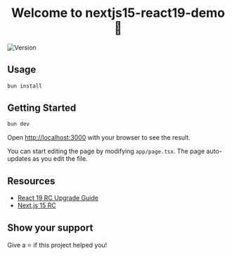 <h1 align="center">Welcome to nextjs15-react19-demo 👋</h1>
<p>
  <img alt="Version" src="https://img.shields.io/badge/version-0.1.0-blue.svg?cacheSeconds=2592000" />
</p>

## Usage

```sh
bun install
```

## Getting Started

```sh
bun dev
```

Open [http://localhost:3000](http://localhost:3000) with your browser to see the result.

You can start editing the page by modifying `app/page.tsx`. The page auto-updates as you edit the file.

## Resources

- [React 19 RC Upgrade Guide](https://react.dev/blog/2024/04/25/react-19-upgrade-guide)
- [Next.js 15 RC](https://nextjs.org/blog/next-15-rc)

## Show your support

Give a ⭐️ if this project helped you!
